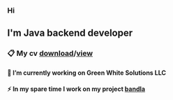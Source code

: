 ### Hi
##  I'm Java backend developer
### 📋 My cv [download](https://drive.google.com/u/0/uc?id=1H8xW-u1AViFzmRV3zdWwYidNh-ETAo-3&export=download)/[view](https://drive.google.com/file/d/1H8xW-u1AViFzmRV3zdWwYidNh-ETAo-3/view?usp=sharing)

#### 🔭 I’m currently working on Green White Solutions LLC
#### ⚡ In my spare time I work on my project [bandla](https://github.com/nazarovctrl/bandla)

<!--
**nazarovctrl/nazarovctrl** is a ✨ _special_ ✨ repository because its `README.md` (this file) appears on your GitHub profile.

Here are some ideas to get you started:

  🔭 I’m currently working on Green White Solutions LLC
- 🌱 I’m currently learning ...
- 👯 I’m looking to collaborate on ...
- 🤔 I’m looking [Uploading Azimjon Nazarov CV (1).pdf…]()
for help with ...
- 💬 Ask me about ...
- 📫 How to reach me: ...
- 😄 Pronouns: ...
- ⚡ Fun fact: ...
-->
